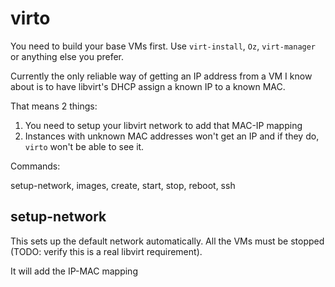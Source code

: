 virto
=====

You need to build your base VMs first. Use `virt-install`, `Oz`, `virt-manager` or anything else you prefer.

Currently the only reliable way of getting an IP address from a VM I know about is to have libvirt's DHCP assign a known IP to a known MAC.

That means 2 things:

1. You need to setup your libvirt network to add that MAC-IP mapping
2. Instances with unknown MAC addresses won't get an IP and if they do, `virto` won't be able to see it.


Commands:

setup-network, images, create, start, stop, reboot, ssh


setup-network
-------------

This sets up the default network automatically. All the VMs must be stopped (TODO: verify this is a real libvirt requirement).

It will add the IP-MAC mapping
